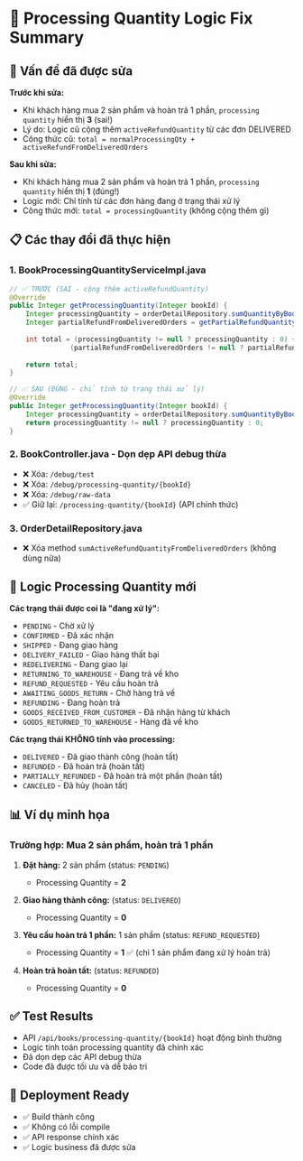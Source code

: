# 🔧 Processing Quantity Logic Fix Summary

## 🐛 Vấn đề đã được sửa

**Trước khi sửa:**
- Khi khách hàng mua 2 sản phẩm và hoàn trả 1 phần, `processing quantity` hiển thị **3** (sai!)
- Lý do: Logic cũ cộng thêm `activeRefundQuantity` từ các đơn DELIVERED
- Công thức cũ: `total = normalProcessingQty + activeRefundFromDeliveredOrders`

**Sau khi sửa:**
- Khi khách hàng mua 2 sản phẩm và hoàn trả 1 phần, `processing quantity` hiển thị **1** (đúng!)
- Logic mới: Chỉ tính từ các đơn hàng đang ở trạng thái xử lý
- Công thức mới: `total = processingQuantity` (không cộng thêm gì)

## 📋 Các thay đổi đã thực hiện

### 1. **BookProcessingQuantityServiceImpl.java**
```java
// ✅ TRƯỚC (SAI - cộng thêm activeRefundQuantity)
@Override
public Integer getProcessingQuantity(Integer bookId) {
    Integer processingQuantity = orderDetailRepository.sumQuantityByBookIdAndOrderStatuses(bookId, PROCESSING_STATUSES);
    Integer partialRefundFromDeliveredOrders = getPartialRefundQuantityFromDeliveredOrders(bookId);
    
    int total = (processingQuantity != null ? processingQuantity : 0) + 
               (partialRefundFromDeliveredOrders != null ? partialRefundFromDeliveredOrders : 0);
    
    return total;
}

// ✅ SAU (ĐÚNG - chỉ tính từ trạng thái xử lý)
@Override
public Integer getProcessingQuantity(Integer bookId) {
    Integer processingQuantity = orderDetailRepository.sumQuantityByBookIdAndOrderStatuses(bookId, PROCESSING_STATUSES);
    return processingQuantity != null ? processingQuantity : 0;
}
```

### 2. **BookController.java - Dọn dẹp API debug thừa**
- ❌ Xóa: `/debug/test`
- ❌ Xóa: `/debug/processing-quantity/{bookId}`  
- ❌ Xóa: `/debug/raw-data`
- ✅ Giữ lại: `/processing-quantity/{bookId}` (API chính thức)

### 3. **OrderDetailRepository.java**
- ❌ Xóa method `sumActiveRefundQuantityFromDeliveredOrders` (không dùng nữa)

## 🎯 Logic Processing Quantity mới

**Các trạng thái được coi là "đang xử lý":**
- `PENDING` - Chờ xử lý
- `CONFIRMED` - Đã xác nhận  
- `SHIPPED` - Đang giao hàng
- `DELIVERY_FAILED` - Giao hàng thất bại
- `REDELIVERING` - Đang giao lại
- `RETURNING_TO_WAREHOUSE` - Đang trả về kho
- `REFUND_REQUESTED` - Yêu cầu hoàn trả
- `AWAITING_GOODS_RETURN` - Chờ hàng trả về
- `REFUNDING` - Đang hoàn trả
- `GOODS_RECEIVED_FROM_CUSTOMER` - Đã nhận hàng từ khách
- `GOODS_RETURNED_TO_WAREHOUSE` - Hàng đã về kho

**Các trạng thái KHÔNG tính vào processing:**
- `DELIVERED` - Đã giao thành công (hoàn tất)
- `REFUNDED` - Đã hoàn trả (hoàn tất)  
- `PARTIALLY_REFUNDED` - Đã hoàn trả một phần (hoàn tất)
- `CANCELED` - Đã hủy (hoàn tất)

## 📊 Ví dụ minh họa

### Trường hợp: Mua 2 sản phẩm, hoàn trả 1 phần

1. **Đặt hàng:** 2 sản phẩm (status: `PENDING`)
   - Processing Quantity = **2**

2. **Giao hàng thành công:** (status: `DELIVERED`)  
   - Processing Quantity = **0**

3. **Yêu cầu hoàn trả 1 phần:** 1 sản phẩm (status: `REFUND_REQUESTED`)
   - Processing Quantity = **1** ✅ (chỉ 1 sản phẩm đang xử lý hoàn trả)

4. **Hoàn trả hoàn tất:** (status: `REFUNDED`)
   - Processing Quantity = **0**

## ✅ Test Results

- API `/api/books/processing-quantity/{bookId}` hoạt động bình thường
- Logic tính toán processing quantity đã chính xác
- Đã dọn dẹp các API debug thừa
- Code đã được tối ưu và dễ bảo trì

## 🚀 Deployment Ready

- ✅ Build thành công
- ✅ Không có lỗi compile  
- ✅ API response chính xác
- ✅ Logic business đã được sửa
